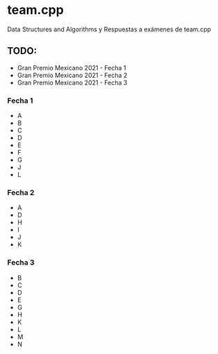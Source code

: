 # team.cpp

Data Structures and Algorithms y Respuestas a exámenes de team.cpp

## TODO:
- Gran Premio Mexicano 2021 - Fecha 1
- Gran Premio Mexicano 2021 - Fecha 2
- Gran Premio Mexicano 2021 - Fecha 3

### Fecha 1
- A
- B
- C
- D
- E
- F
- G
- J
- L

### Fecha 2
- A
- D
- H
- I
- J
- K

### Fecha 3
- B
- C
- D
- E
- G
- H
- K
- L
- M
- N
